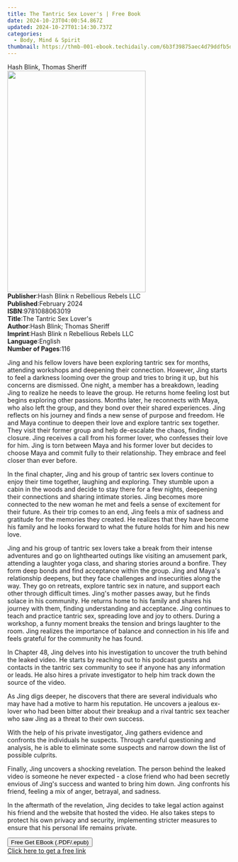 ```yaml
---
title: The Tantric Sex Lover's | Free Book
date: 2024-10-23T04:00:54.867Z
updated: 2024-10-27T01:14:30.737Z
categories:
  - Body, Mind & Spirit
thumbnail: https://thmb-001-ebook.techidaily.com/6b3f39875aec4d79ddfb5d6091585162055cecf26a83696727fd267e0bd488e9.jpg
---
```

<main id="book-container">
  <div class="flex flex-col">
    <div class="book-brief flex-1 py-6 px-4 sm:p-6 md:py-10 md:px-8">
      <!-- brief-->
      <div class="book-brief-main">Hash Blink, Thomas Sheriff</div>
    </div>
    <div
      class="book-meta-info flex-1 grid gap-4 col-start-1 col-end-3 row-start-1 sm:mb-6 sm:grid-cols-4 lg:gap-6 lg:col-start-2 lg:row-end-6 lg:row-span-6 lg:mb-0"
    >
      <div
        class="book-meta-info-left place-content-center mt-4 p-4 text-sm leading-6 col-start-2 col-span-2 dark:text-slate-400"
      >
        <img
          class="w-full h-500 object-cover rounded-lg sm:h-255 sm:col-span-2 lg:col-span-full"
          src="https://img-001-ebook.techidaily.com/ba015ae96a4e5c33c59d020e458dfdafd7c024da0a78aa5b47bc3287b8f6d140.jpg"
          alt=""
          width="312"
          height="500"
        />
      </div>
      <div
        class="book-meta-info-right mt-2 col-start-1 row-start-2 col-span-3 self-center"
      >
        <!-- meta data  -->
        <div class="flex flex-col px-4 md:px-8">
          <div class="flex-1">
            <strong>Publisher</strong>:<span class="px-2"
              >Hash Blink n Rebellious Rebels LLC</span
            >
          </div>
          <div class="flex-1">
            <strong>Published</strong>:<span class="px-2">February 2024</span>
          </div>
          <div class="flex-1">
            <strong>ISBN</strong>:<span class="px-2">9781088063019</span>
          </div>
          <div class="flex-1">
            <strong>Title</strong>:<span class="px-2"
              >The Tantric Sex Lover&#39;s</span
            >
          </div>
          <div class="flex-1">
            <strong>Author</strong>:<span class="px-2"
              >Hash Blink; Thomas Sheriff</span
            >
          </div>
          <div class="flex-1">
            <strong>Imprint</strong>:<span class="px-2"
              >Hash Blink n Rebellious Rebels LLC</span
            >
          </div>
          <div class="flex-1">
            <strong>Language</strong>:<span class="px-2">English</span>
          </div>
          <div class="flex-1">
            <strong>Number of Pages</strong>:<span class="px-2">116</span>
          </div>
        </div>
      </div>
    </div>
    <div class="book-description flex-1 py-6 px-4 sm:p-6 md:py-10 md:px-8">
      <div class="book-description-main">
        <div accordion-content="" id="description">
          <p>
            Jing and his fellow lovers have been exploring tantric sex for
            months, attending workshops and deepening their connection. However,
            Jing starts to feel a darkness looming over the group and tries to
            bring it up, but his concerns are dismissed. One night, a member has
            a breakdown, leading Jing to realize he needs to leave the group. He
            returns home feeling lost but begins exploring other passions.
            Months later, he reconnects with Maya, who also left the group, and
            they bond over their shared experiences. Jing reflects on his
            journey and finds a new sense of purpose and freedom. He and Maya
            continue to deepen their love and explore tantric sex together. They
            visit their former group and help de-escalate the chaos, finding
            closure. Jing receives a call from his former lover, who confesses
            their love for him. Jing is torn between Maya and his former lover
            but decides to choose Maya and commit fully to their relationship.
            They embrace and feel closer than ever before.
          </p>
          <p>
            In the final chapter, Jing and his group of tantric sex lovers
            continue to enjoy their time together, laughing and exploring. They
            stumble upon a cabin in the woods and decide to stay there for a few
            nights, deepening their connections and sharing intimate stories.
            Jing becomes more connected to the new woman he met and feels a
            sense of excitement for their future. As their trip comes to an end,
            Jing feels a mix of sadness and gratitude for the memories they
            created. He realizes that they have become his family and he looks
            forward to what the future holds for him and his new love.
          </p>
          <p>
            Jing and his group of tantric sex lovers take a break from their
            intense adventures and go on lighthearted outings like visiting an
            amusement park, attending a laughter yoga class, and sharing stories
            around a bonfire. They form deep bonds and find acceptance within
            the group. Jing and Maya's relationship deepens, but they face
            challenges and insecurities along the way. They go on retreats,
            explore tantric sex in nature, and support each other through
            difficult times. Jing's mother passes away, but he finds solace in
            his community. He returns home to his family and shares his journey
            with them, finding understanding and acceptance. Jing continues to
            teach and practice tantric sex, spreading love and joy to others.
            During a workshop, a funny moment breaks the tension and brings
            laughter to the room. Jing realizes the importance of balance and
            connection in his life and feels grateful for the community he has
            found.
          </p>
          <p>
            In Chapter 48, Jing delves into his investigation to uncover the
            truth behind the leaked video. He starts by reaching out to his
            podcast guests and contacts in the tantric sex community to see if
            anyone has any information or leads. He also hires a private
            investigator to help him track down the source of the video.
          </p>
          <p>
            As Jing digs deeper, he discovers that there are several individuals
            who may have had a motive to harm his reputation. He uncovers a
            jealous ex-lover who had been bitter about their breakup and a rival
            tantric sex teacher who saw Jing as a threat to their own success.
          </p>
          <p>
            With the help of his private investigator, Jing gathers evidence and
            confronts the individuals he suspects. Through careful questioning
            and analysis, he is able to eliminate some suspects and narrow down
            the list of possible culprits.
          </p>
          <p>
            Finally, Jing uncovers a shocking revelation. The person behind the
            leaked video is someone he never expected - a close friend who had
            been secretly envious of Jing's success and wanted to bring him
            down. Jing confronts his friend, feeling a mix of anger, betrayal,
            and sadness.
          </p>
          <p>
            In the aftermath of the revelation, Jing decides to take legal
            action against his friend and the website that hosted the video. He
            also takes steps to protect his own privacy and security,
            implementing stricter measures to ensure that his personal life
            remains private.
          </p>
        </div>
        <div class="accordion-fader"></div>
      </div>
    </div>
    <div class="book-excerpts flex-1 py-6 px-4 sm:p-6 md:py-10 md:px-8"></div>
    <div
      class="book-about-author flex-1 py-6 px-4 sm:p-6 md:py-10 md:px-8"
    ></div>
    <div class="book-free-get flex-1 py-6 px-4 sm:p-6 md:py-10 md:px-8">
      <button
        id="btn-free-get"
        class="bg-blue-500 hover:bg-blue-700 text-white font-bold py-2 px-4 rounded"
      >
        Free Get EBook (.PDF/.epub)
      </button>
      <div id="countdown-display" class="px-2 text-lg mt-2"></div>
      <a
        id="free-link"
        class="hidden bg-blue-500 hover:bg-blue-700 text-white font-bold py-2 px-4 rounded"
        href="https://www.ebooks.com/en-us/book/211124255/the-tantric-sex-lover-s/hash-blink/"
        target="_blank"
        >Click here to get a free link</a
      >
    </div>
    <script>
      let countdownTime = 0;
      let countdownInterval = null;
      document
        .getElementById('btn-free-get')
        .addEventListener('click', startCountdown);
      function startCountdown() {
        countdownTime = new Date().getTime() + 60000 * 3;
        countdownInterval = setInterval(updateCountdown, 1000);
        document.getElementById('btn-free-get').disabled = true;
        document
          .getElementById('btn-free-get')
          .classList.add('bg-gray-500', 'cursor-not-allowed');
      }
      function updateCountdown() {
        let currentTime = new Date().getTime();
        let timeLeft = countdownTime - currentTime;
        let secondsLeft = Math.floor(timeLeft / 1000);
        document.getElementById('countdown-display').innerHTML =
          `Remaining time: ${secondsLeft} seconds.`;
        if (secondsLeft <= 0) {
          clearInterval(countdownInterval);
          document.getElementById('btn-free-get').classList.add('hidden');
          document.getElementById('free-link').classList.remove('hidden');
          document.getElementById('countdown-display').innerHTML = '';
        }
      }
    </script>
  </div>
</main>

<ins class="adsbygoogle"
      style="display:block"
      data-ad-client="ca-pub-7571918770474297"
      data-ad-slot="8358498916"
      data-ad-format="auto"
      data-full-width-responsive="true"></ins>
    